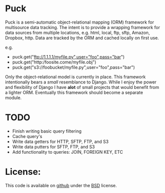 Puck
=========

Puck is a semi-automatic object-relational mapping (ORM) framework for multisource data tracking.
The intent is to provide a wrapping framework for data sources from multiple locations, e.g.
html, local, ftp, sftp, Amazon, Dropbox, http.  Data are tracked by the ORM and cached locally
on first use.  

e.g.  
* puck.get("ftp://1.1.1.1/myfile.py",user="foo",pass="bar")
* puck.get("http:/foosite.come/myfile.obj")
* puck.get("s3://foobucket/myfile.py",user="foo",pass="bar")


Only the object-relational model is currently in place.  This framework intentionally bears 
a *small* resemblance to Django.  While I enjoy the power and flexibility of Django
I have **alot** of small projects that would benefit from a lighter ORM.  Eventually this
framework should become a separate module.

TODO
=====
* Finish writing basic query filtering
* Cache query's
* Write data getters for HTTP, SFTP, FTP, and S3
* Write data putters for SFTP, FTP, and S3
* Add functionality to queries: JOIN, FOREIGN KEY, ETC

License:
========

This code is available on [github] under the [BSD] license.

[github]:http://github.com/jerdak/puck
[BSD]:http://www.seethroughskin.com/blog/?page_id=2468